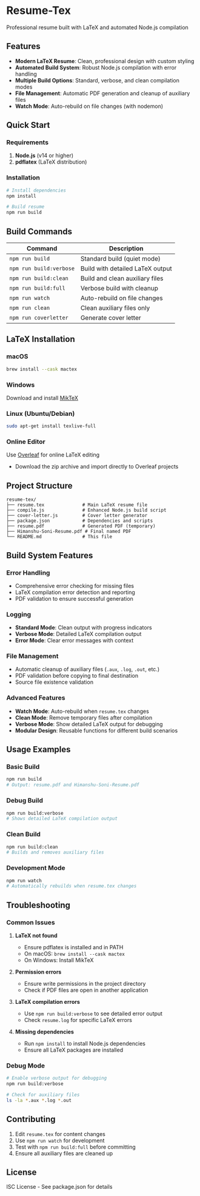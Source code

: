 # Resume-Tex
Professional resume built with LaTeX and automated Node.js compilation

## Features

- **Modern LaTeX Resume**: Clean, professional design with custom styling
- **Automated Build System**: Robust Node.js compilation with error handling
- **Multiple Build Options**: Standard, verbose, and clean compilation modes
- **File Management**: Automatic PDF generation and cleanup of auxiliary files
- **Watch Mode**: Auto-rebuild on file changes (with nodemon)

## Quick Start

### Requirements
1. **Node.js** (v14 or higher)
2. **pdflatex** (LaTeX distribution)

### Installation
```bash
# Install dependencies
npm install

# Build resume
npm run build
```

## Build Commands

| Command | Description |
|---------|-------------|
| `npm run build` | Standard build (quiet mode) |
| `npm run build:verbose` | Build with detailed LaTeX output |
| `npm run build:clean` | Build and clean auxiliary files |
| `npm run build:full` | Verbose build with cleanup |
| `npm run watch` | Auto-rebuild on file changes |
| `npm run clean` | Clean auxiliary files only |
| `npm run coverletter` | Generate cover letter |

## LaTeX Installation

### macOS
```bash
brew install --cask mactex
```

### Windows
Download and install [MikTeX](https://miktex.org/download)

### Linux (Ubuntu/Debian)
```bash
sudo apt-get install texlive-full
```

### Online Editor
Use [Overleaf](https://www.overleaf.com/login) for online LaTeX editing
- Download the zip archive and import directly to Overleaf projects

## Project Structure

```
resume-tex/
├── resume.tex              # Main LaTeX resume file
├── compile.js              # Enhanced Node.js build script
├── cover-letter.js         # Cover letter generator
├── package.json            # Dependencies and scripts
├── resume.pdf              # Generated PDF (temporary)
├── Himanshu-Soni-Resume.pdf # Final named PDF
└── README.md               # This file
```

## Build System Features

### Error Handling
- Comprehensive error checking for missing files
- LaTeX compilation error detection and reporting
- PDF validation to ensure successful generation

### Logging
- **Standard Mode**: Clean output with progress indicators
- **Verbose Mode**: Detailed LaTeX compilation output
- **Error Mode**: Clear error messages with context

### File Management
- Automatic cleanup of auxiliary files (`.aux`, `.log`, `.out`, etc.)
- PDF validation before copying to final destination
- Source file existence validation

### Advanced Features
- **Watch Mode**: Auto-rebuild when `resume.tex` changes
- **Clean Mode**: Remove temporary files after compilation
- **Verbose Mode**: Show detailed LaTeX output for debugging
- **Modular Design**: Reusable functions for different build scenarios

## Usage Examples

### Basic Build
```bash
npm run build
# Output: resume.pdf and Himanshu-Soni-Resume.pdf
```

### Debug Build
```bash
npm run build:verbose
# Shows detailed LaTeX compilation output
```

### Clean Build
```bash
npm run build:clean
# Builds and removes auxiliary files
```

### Development Mode
```bash
npm run watch
# Automatically rebuilds when resume.tex changes
```

## Troubleshooting

### Common Issues

1. **LaTeX not found**
   - Ensure pdflatex is installed and in PATH
   - On macOS: `brew install --cask mactex`
   - On Windows: Install MikTeX

2. **Permission errors**
   - Ensure write permissions in the project directory
   - Check if PDF files are open in another application

3. **LaTeX compilation errors**
   - Use `npm run build:verbose` to see detailed error output
   - Check `resume.log` for specific LaTeX errors

4. **Missing dependencies**
   - Run `npm install` to install Node.js dependencies
   - Ensure all LaTeX packages are installed

### Debug Mode
```bash
# Enable verbose output for debugging
npm run build:verbose

# Check for auxiliary files
ls -la *.aux *.log *.out
```

## Contributing

1. Edit `resume.tex` for content changes
2. Use `npm run watch` for development
3. Test with `npm run build:full` before committing
4. Ensure all auxiliary files are cleaned up

## License

ISC License - See package.json for details

